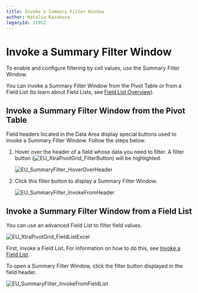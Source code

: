 ```yaml
---
title: Invoke a Summary Filter Window
author: Natalia Kazakova
legacyId: 11952
---
```

# Invoke a Summary Filter Window
To enable and configure filtering by cell values, use the Summary Filter Window.

You can invoke a Summary Filter Window from the Pivot Table or from a Field List (to learn about Field Lists, see [Field List Overview](../../../field-list-overview.md)).

## Invoke a Summary Filter Window from the Pivot Table
Field headers located in the Data Area display special buttons used to invoke a Summary Filter Window. Follow the steps below.
1. Hover over the header of a field whose data you need to filter. A filter button (![EU_XtraPivotGrid_FilterButton](../../../../../images/img7613.png)) will be highlighted.
	
	![EU_SummaryFilter_HoverOverHeader](../../../../../images/img17703.png)
2. Click this filter button to display a Summary Filter Window.
	
	![EU_SummaryFilter_InvokeFromHeader](../../../../../images/img17705.png)

## Invoke a Summary Filter Window from a Field List
You can use an advanced Field List to filter field values.

![EU_XtraPivotGrid_FieldListExcel](../../../../../images/img13517.png)

First, invoke a Field List. For information on how to do this, see [Invoke a Field List](../../../field-list/invoke-a-field-list.md).

To open a Summary Filter Window, click the filter button displayed in the field header.

![EU_SummaryFilter_InvokeFromFieldList](../../../../../images/img17704.png)